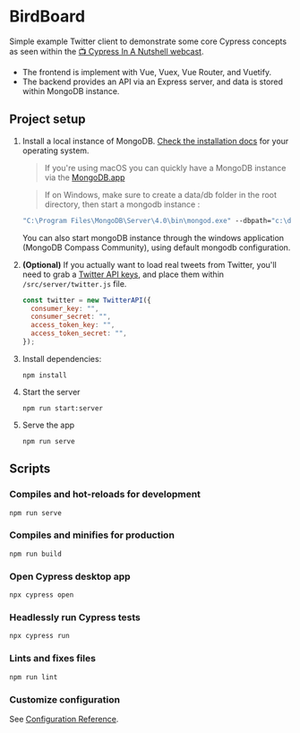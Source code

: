 # BirdBoard

Simple example Twitter client to demonstrate some core Cypress concepts as seen within the [📺 Cypress In A Nutshell webcast](https://youtu.be/7LEU4tMeG8Q).

- The frontend is implement with Vue, Vuex, Vue Router, and Vuetify.
- The backend provides an API via an Express server, and data is stored within MongoDB instance.

## Project setup

1. Install a local instance of MongoDB. [Check the installation docs](https://docs.mongodb.com/manual/installation/) for your operating system.

   > If you're using macOS you can quickly have a MongoDB instance via the [MongoDB.app](http://gcollazo.github.io/mongodbapp/)

   > If on Windows, make sure to create a data/db folder in the root directory, then start a mongodb instance :

   ```cmd
   "C:\Program Files\MongoDB\Server\4.0\bin\mongod.exe" --dbpath="c:\data\db"
   ```

   You can also start mongoDB instance through the windows application (MongoDB Compass Community), using default mongodb configuration.

2. **(Optional)** If you actually want to load real tweets from Twitter, you'll need to grab a [Twitter API keys](https://developer.twitter.com/en/docs/basics/authentication/guides/access-tokens.html), and place them within `/src/server/twitter.js` file.
   ```js
   const twitter = new TwitterAPI({
     consumer_key: "",
     consumer_secret: "",
     access_token_key: "",
     access_token_secret: "",
   });
   ```
3. Install dependencies:

   ```
   npm install
   ```

4. Start the server

   ```
   npm run start:server
   ```

5. Serve the app
   ```
   npm run serve
   ```

## Scripts

### Compiles and hot-reloads for development

```
npm run serve
```

### Compiles and minifies for production

```
npm run build
```

### Open Cypress desktop app

```
npx cypress open
```

### Headlessly run Cypress tests

```
npx cypress run
```

### Lints and fixes files

```
npm run lint
```

### Customize configuration

See [Configuration Reference](https://cli.vuejs.org/config/).
